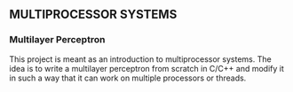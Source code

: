 ## MULTIPROCESSOR SYSTEMS
### Multilayer Perceptron

This project is meant as an introduction to multiprocessor systems. The idea is to write a multilayer perceptron from scratch in C/C++ and modify it in such a way that it can work on multiple processors or threads. 
